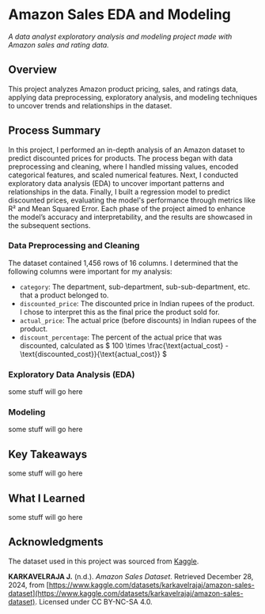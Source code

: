 # Amazon Sales EDA and Modeling
*A data analyst exploratory analysis and modeling project made with Amazon sales and rating data.*

## Overview
This project analyzes Amazon product pricing, sales, and ratings data, applying data preprocessing, exploratory analysis, and modeling techniques to uncover trends and relationships in the dataset.

## Process Summary
In this project, I performed an in-depth analysis of an Amazon dataset to predict discounted prices for products. The process began with data preprocessing and cleaning, where I handled missing values, encoded categorical features, and scaled numerical features. Next, I conducted exploratory data analysis (EDA) to uncover important patterns and relationships in the data. Finally, I built a regression model to predict discounted prices, evaluating the model's performance through metrics like R² and Mean Squared Error. Each phase of the project aimed to enhance the model’s accuracy and interpretability, and the results are showcased in the subsequent sections.

### Data Preprocessing and Cleaning
The dataset contained 1,456 rows of 16 columns. I determined that the following columns were important for my analysis:

- `category`: The department, sub-department, sub-sub-department, etc. that a product belonged to.
- `discounted_price`: The discounted price in Indian rupees of the product. I chose to interpret this as the final price the product sold for.
- `actual_price`: The actual price (before discounts) in Indian rupees of the product.
- `discount_percentage`: The percent of the actual price that was discounted, calculated as $ 100 \times \frac{\text{actual\_cost} - \text{discounted\_cost}}{\text{actual\_cost}} $


### Exploratory Data Analysis (EDA)
some stuff will go here

### Modeling
some stuff will go here

## Key Takeaways
some stuff will go here

## What I Learned
some stuff will go here

## Acknowledgments
The dataset used in this project was sourced from [Kaggle](https://www.kaggle.com/).  

**KARKAVELRAJA J.** (n.d.). *Amazon Sales Dataset*. Retrieved December 28, 2024, from [https://www.kaggle.com/datasets/karkavelrajaj/amazon-sales-dataset](https://www.kaggle.com/datasets/karkavelrajaj/amazon-sales-dataset). Licensed under CC BY-NC-SA 4.0.
